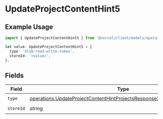 # UpdateProjectContentHint5

## Example Usage

```typescript
import { UpdateProjectContentHint5 } from '@vercel/client/models/operations';

let value: UpdateProjectContentHint5 = {
  type: 'blob-read-write-token',
  storeId: '<value>',
};
```

## Fields

| Field     | Type                                                                                                                                                                   | Required           | Description |
| --------- | ---------------------------------------------------------------------------------------------------------------------------------------------------------------------- | ------------------ | ----------- |
| `type`    | [operations.UpdateProjectContentHintProjectsResponse200ApplicationJSONType](../../models/operations/updateprojectcontenthintprojectsresponse200applicationjsontype.md) | :heavy_check_mark: | N/A         |
| `storeId` | _string_                                                                                                                                                               | :heavy_check_mark: | N/A         |
